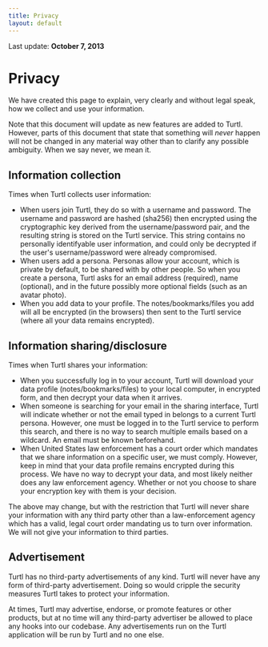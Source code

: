 ```yaml
---
title: Privacy
layout: default
---
```


Last update: __October 7, 2013__

Privacy
=======

We have created this page to explain, very clearly and without legal speak, how
we collect and use your information.

Note that this document will update as new features are added to Turtl. However,
parts of this document that state that something will *never* happen will not be
changed in any material way other than to clarify any possible ambiguity. When
we say never, we mean it.

## Information collection

Times when Turtl collects user information:

- When users join Turtl, they do so with a username and password. The username
  and password are hashed (sha256) then encrypted using the cryptographic key
  derived from the username/password pair, and the resulting string is stored
  on the Turtl service. This string contains no personally identifyable user
  information, and could only be decrypted if the user's username/password were
  already compromised.
- When users add a persona. Personas allow your account, which is private by
  default, to be shared with by other people. So when you create a persona,
  Turtl asks for an email address (required), name (optional), and in the future
  possibly more optional fields (such as an avatar photo).
- When you add data to your profile. The notes/bookmarks/files you add will all
  be encrypted (in the browsers) then sent to the Turtl service (where all your
  data remains encrypted).

## Information sharing/disclosure

Times when Turtl shares your information:

- When you successfully log in to your account, Turtl will download your data
  profile (notes/bookmarks/files) to your local computer, in encrypted form,
  and then decrypt your data when it arrives.
- When someone is searching for your email in the sharing interface, Turtl will
  indicate whether or not the email typed in belongs to a current Turtl persona.
  However, one must be logged in to the Turtl service to perform this search,
  and there is no way to search multiple emails based on a wildcard. An email
  must be known beforehand.
- When United States law enforcement has a court order which mandates that we
  share information on a specific user, we must comply. However, keep in mind
  that your data profile remains encrypted during this process. We have no way
  to decrypt your data, and most likely neither does any law enforcement
  agency. Whether or not you choose to share your encryption key with them is
  your decision.

The above may change, but with the restriction that Turtl will never share your
information with any third party other than a law-enforcement agency which has
a valid, legal court order mandating us to turn over information. We will not
give your information to third parties.

## Advertisement

Turtl has no third-party advertisements of any kind. Turtl will never have any
form of third-party advertisement. Doing so would cripple the security measures
Turtl takes to protect your information.

At times, Turtl may advertise, endorse, or promote features or other products,
but at no time will any third-party advertiser be allowed to place any hooks
into our codebase. Any advertisements run on the Turtl application will be run
by Turtl and no one else.

